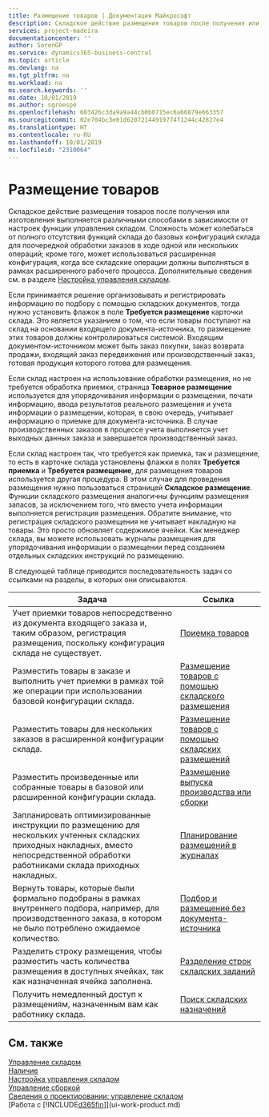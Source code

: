```yaml
---
title: Размещение товаров | Документация Майкрософт
description: Складское действие размещения товаров после получения или изготовления выполняется различными способами в зависимости от настроек функции управления складом.
services: project-madeira
documentationcenter: ''
author: SorenGP
ms.service: dynamics365-business-central
ms.topic: article
ms.devlang: na
ms.tgt_pltfrm: na
ms.workload: na
ms.search.keywords: ''
ms.date: 10/01/2019
ms.author: sgroespe
ms.openlocfilehash: 603426c3da9a9a44cb0b0715ec6a66879e663357
ms.sourcegitcommit: 02e704bc3e01d62072144919774f1244c42827e4
ms.translationtype: HT
ms.contentlocale: ru-RU
ms.lasthandoff: 10/01/2019
ms.locfileid: "2310064"
---
```

# <a name="putting-items-away"></a>Размещение товаров
Складское действие размещения товаров после получения или изготовления выполняется различными способами в зависимости от настроек функции управления складом. Сложность может колебаться от полного отсутствия функций склада до базовых конфигураций склада для поочередной обработки заказов в ходе одной или нескольких операций; кроме того, может использоваться расширенная конфигурация, когда все складские операции должны выполняться в рамках расширенного рабочего процесса. Дополнительные сведения см. в разделе [Настройка управления складом](warehouse-setup-warehouse.md).

Если принимается решение организовывать и регистрировать информацию по подбору с помощью складских документов, тогда нужно установить флажок в поле **Требуется размещение** карточки склада. Это является указанием о том, что если товары поступают на склад на основании входящего документа-источника, то размещение этих товаров должны контролироваться системой. Входящим документом-источником может быть заказ покупки, заказ возврата продажи, входящий заказ передвижения или производственный заказ, готовая продукция которого готова для размещения.  

Если склад настроен на использование обработки размещения, но не требуется обработка приемки, страница **Товарное размещение** используется для упорядочивания информации о размещении, печати информацию, ввода результатов реального размещения и учета информации о размещении, которая, в свою очередь, учитывает информацию о приемке для документа-источника. В случае производственных заказов в процессе учета выполняется учет выходных данных заказа и завершается производственный заказ.

Если склад настроен так, что требуется как приемка, так и размещение, то есть в карточке склада установлены флажки в полях **Требуется приемка** и **Требуется размещение**, для размещения товаров используется другая процедура. В этом случае для проведения размещения нужно пользоваться страницей **Складское размещение**. Функции складского размещения аналогичны функциям размещения запасов, за исключением того, что вместо учета информации выполняется регистрация размещения. Обратите внимание, что регистрация складского размещения не учитывает накладную на товары. Это просто обновляет содержимое ячейки. Как менеджер склада, вы можете использовать журналы размещения для упорядочивания информации о размещении перед созданием отдельных складских инструкций по размещению.

В следующей таблице приводится последовательность задач со ссылками на разделы, в которых они описываются.   

|**Задача**|**Ссылка**|  
|------------|-------------|  
|Учет приемки товаров непосредственно из документа входящего заказа и, таким образом, регистрация размещения, поскольку конфигурация склада не существует.|[Приемка товаров](warehouse-how-receive-items.md)|  
|Разместить товары в заказе и выполнить учет приемки в рамках той же операции при использовании базовой конфигурации склада.|[Размещение товаров с помощью складского размещения](warehouse-how-to-put-items-away-with-inventory-put-aways.md)|  
|Разместить товары для нескольких заказов в расширенной конфигурации склада.|[Размещение товаров с помощью складских размещений](warehouse-how-to-put-items-away-with-warehouse-put-aways.md)|  
|Разместить произведенные или собранные товары в базовой или расширенной конфигурации склада.|[Размещение выпуска производства или сборки](warehouse-how-to-put-away-production-output.md)|
|Запланировать оптимизированные инструкции по размещению для нескольких учтенных складских приходных накладных, вместо непосредственной обработки работниками склада приходных накладных.|[Планирование размещений в журналах](warehouse-how-to-plan-put-aways-in-worksheets.md)|  
|Вернуть товары, которые были формально подобраны в рамках внутреннего подбора, например, для производственного заказа, в котором не было потреблено ожидаемое количество.|[Подбор и размещение без документа-источника](warehouse-how-to-create-put-aways-from-internal-put-aways.md)|
|Разделить строку размещения, чтобы разместить часть количества размещения в доступных ячейках, так как назначенная ячейка заполнена.|[Разделение строк складских заданий](warehouse-how-to-split-warehouse-activity-lines.md)|
|Получить немедленный доступ к размещениям, назначенным вам как работнику склада.|[Поиск складских назначений](warehouse-how-to-find-your-warehouse-assignments.md)|    

## <a name="see-also"></a>См. также  
[Управление складом](warehouse-manage-warehouse.md)  
[Наличие](inventory-manage-inventory.md)  
[Настройка управления складом](warehouse-setup-warehouse.md)     
[Управление сборкой](assembly-assemble-items.md)    
[Сведения о проектировании: управление складом](design-details-warehouse-management.md)  
[Работа с [!INCLUDE[d365fin](includes/d365fin_md.md)]](ui-work-product.md)  

